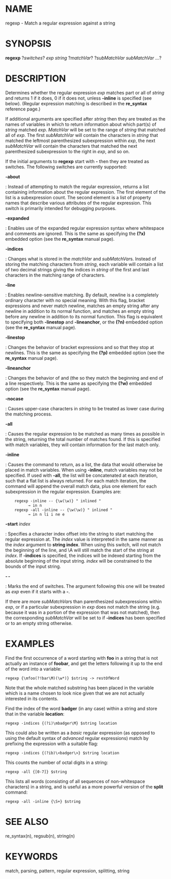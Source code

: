 # NAME

regexp - Match a regular expression against a string

# SYNOPSIS

**regexp** ?*switches*? *exp string* ?*matchVar*? ?*subMatchVar
subMatchVar \...*?

# DESCRIPTION

Determines whether the regular expression *exp* matches part or all of
*string* and returns 1 if it does, 0 if it does not, unless **-inline**
is specified (see below). (Regular expression matching is described in
the **re_syntax** reference page.)

If additional arguments are specified after *string* then they are
treated as the names of variables in which to return information about
which part(s) of *string* matched *exp*. *MatchVar* will be set to the
range of *string* that matched all of *exp*. The first *subMatchVar*
will contain the characters in *string* that matched the leftmost
parenthesized subexpression within *exp*, the next *subMatchVar* will
contain the characters that matched the next parenthesized subexpression
to the right in *exp*, and so on.

If the initial arguments to **regexp** start with **-** then they are
treated as switches. The following switches are currently supported:

**-about**

:   Instead of attempting to match the regular expression, returns a
    list containing information about the regular expression. The first
    element of the list is a subexpression count. The second element is
    a list of property names that describe various attributes of the
    regular expression. This switch is primarily intended for debugging
    purposes.

**-expanded**

:   Enables use of the expanded regular expression syntax where
    whitespace and comments are ignored. This is the same as specifying
    the **(?x)** embedded option (see the **re_syntax** manual page).

**-indices**

:   Changes what is stored in the *matchVar* and *subMatchVar*s. Instead
    of storing the matching characters from *string*, each variable will
    contain a list of two decimal strings giving the indices in *string*
    of the first and last characters in the matching range of
    characters.

**-line**

:   Enables newline-sensitive matching. By default, newline is a
    completely ordinary character with no special meaning. With this
    flag, bracket expressions and never match newline, matches an empty
    string after any newline in addition to its normal function, and
    matches an empty string before any newline in addition to its normal
    function. This flag is equivalent to specifying both **-linestop**
    and **-lineanchor**, or the **(?n)** embedded option (see the
    **re_syntax** manual page).

**-linestop**

:   Changes the behavior of bracket expressions and so that they stop at
    newlines. This is the same as specifying the **(?p)** embedded
    option (see the **re_syntax** manual page).

**-lineanchor**

:   Changes the behavior of and (the so they match the beginning and end
    of a line respectively. This is the same as specifying the **(?w)**
    embedded option (see the **re_syntax** manual page).

**-nocase**

:   Causes upper-case characters in *string* to be treated as lower case
    during the matching process.

**-all**

:   Causes the regular expression to be matched as many times as
    possible in the string, returning the total number of matches found.
    If this is specified with match variables, they will contain
    information for the last match only.

**-inline**

:   Causes the command to return, as a list, the data that would
    otherwise be placed in match variables. When using **-inline**,
    match variables may not be specified. If used with **-all**, the
    list will be concatenated at each iteration, such that a flat list
    is always returned. For each match iteration, the command will
    append the overall match data, plus one element for each
    subexpression in the regular expression. Examples are:

        regexp -inline -- {\w(\w)} " inlined "
              → in n
        regexp -all -inline -- {\w(\w)} " inlined "
              → in n li i ne e

**-start** *index*

:   Specifies a character index offset into the string to start matching
    the regular expression at. The *index* value is interpreted in the
    same manner as the *index* argument to **string index**. When using
    this switch, will not match the beginning of the line, and \\A will
    still match the start of the string at *index*. If **-indices** is
    specified, the indices will be indexed starting from the absolute
    beginning of the input string. *index* will be constrained to the
    bounds of the input string.

**- -**

:   Marks the end of switches. The argument following this one will be
    treated as *exp* even if it starts with a **-**.

If there are more *subMatchVar*s than parenthesized subexpressions
within *exp*, or if a particular subexpression in *exp* does not match
the string (e.g. because it was in a portion of the expression that was
not matched), then the corresponding *subMatchVar* will be set to if
**-indices** has been specified or to an empty string otherwise.

# EXAMPLES

Find the first occurrence of a word starting with **foo** in a string
that is not actually an instance of **foobar**, and get the letters
following it up to the end of the word into a variable:

    regexp {\mfoo(?!bar\M)(\w*)} $string -> restOfWord

Note that the whole matched substring has been placed in the variable
which is a name chosen to look nice given that we are not actually
interested in its contents.

Find the index of the word **badger** (in any case) within a string and
store that in the variable **location**:

    regexp -indices {(?i)\mbadger\M} $string location

This could also be written as a *basic* regular expression (as opposed
to using the default syntax of *advanced* regular expressions) match by
prefixing the expression with a suitable flag:

    regexp -indices {(?ib)\<badger\>} $string location

This counts the number of octal digits in a string:

    regexp -all {[0-7]} $string

This lists all words (consisting of all sequences of non-whitespace
characters) in a string, and is useful as a more powerful version of the
**split** command:

    regexp -all -inline {\S+} $string

# SEE ALSO

re_syntax(n), regsub(n), string(n)

# KEYWORDS

match, parsing, pattern, regular expression, splitting, string
